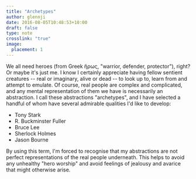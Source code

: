 ```yaml
---
title: "Archetypes"
author: glennji
date: 2016-08-05T10:48:53+10:00
draft: false
type: note
crosslink: "true"
image:
  placement: 1
---
```

We all need heroes (from Greek ἥρως, "warrior, defender, protector"), right? Or maybe it's just me.
I know I certainly appreciate having fellow sentient creatures -- real or imaginary, alive or dead -- to look up to, learn from and attempt to emulate. Of course, real people are complex and complicated, and any mental representation of them we have is necessarily an abstraction.
I call these abstractions "archetypes", and I have selected a handful of whom have several admirable qualities I'd like to develop:
<ul>
 	<li>Tony Stark</li>
 	<li>R. Buckminster Fuller</li>
 	<li>Bruce Lee</li>
 	<li>Sherlock Holmes</li>
 	<li>Jason Bourne</li>
</ul>
By using this term, I'm forced to recognise that my abstractions are not perfect representations of the real people underneath. This helps to avoid any unhealthy "hero worship" and avoid feelings of jealousy and avarice that might otherwise arise.
